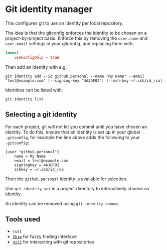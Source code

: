 # Git identity manager

This configures git to use an identity per local repository.

The idea is that the gitconfig enforces the identity to be chosen on a
project-by-project basis. Enforce this by removing the `user.name` and
`user.email` settings in your gitconfig, and replacing them with:

```conf
[user]
    useConfigOnly = true
```

Then add an identity with e.g.

```
git identity add --id github.personal --name "My Name" --email "test@example.com" [--signing-key "4AJGF02"] [--ssh-key ~/.ssh/id_rsa]
```

Identities can be listed with

```
git identity list
```

## Selecting a git identity

For each project, git will not let you commit until you have chosen an identity.
To do this, ensure that an identity is set up in your global `.gitconfig`, for
example the line above adds the following to your `.gitconfig`:

```
[user "github.personal"]
    name = My Name
    email = test@example.com
    signingkey = 4AJGF02
    sshkey = ~/.ssh/id_rsa
```

Then the `github.personal` identity is available for selection.

Use `git identity set` in a project directory to interactively choose an
identity.

An identity can be removed using `git identity remove`.

## Tools used

* `rust`
* [`Skim`](https://crates.io/crates/skim) for fuzzy finding interface
* [`git2`](https://crates.io/crates/git2) for interacting with git repositories
